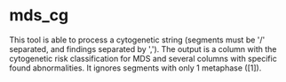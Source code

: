 # mds_cg
This tool is able to process a cytogenetic string (segments must be '/' separated, and findings separated by ','). The output is a column with the cytogenetic risk classification for MDS and several columns with specific found abnormalities. It ignores segments with only 1 metaphase ([1]).
